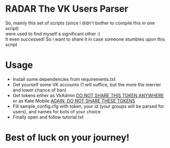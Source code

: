 # RADAR The VK Users Parser
So, mainly this set of scripts (since i didn't bother to compile this in one script) </br>
were used to find myself a significant other :) </br>
It even successed! So i want to share it in case someone stumbles upon this script </br>
# Usage
- Install some dependencies from requirements.txt 
- Get yourself some VK accounts (1 will suffice, but the more the merrier and lower chance of ban)
- Get tokens either as VkAdmin [DO NOT SHARE THIS TOKEN ANYWHERE](https://oauth.vk.com/authorize?client_id=6121396&scope=1&redirect_uri=https://oauth.vk.com/blank.html&display=page&response_type=token&revoke=1)</br>
or as Kate Mobile [AGAIN, DO NOT SHARE THESE TOKENS](https://oauth.vk.com/authorize?client_id=2685278&scope=1073737727&redirect_uri=https://api.vk.com/blank.html&display=page&response_type=token&revoke=1)
- Fill sample_config.cfg with token, your id (your groups will be parsed for users), and names for bots of your choice
- Finally open and follow tutorial.txt
# Best of luck on your journey!
